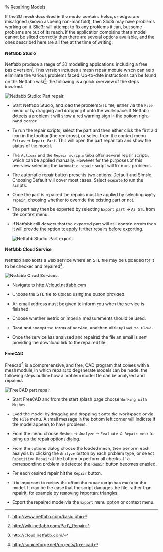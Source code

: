 % Repairing Models

If the 3D mesh described in the model contains holes, or edges are
misaligned (known as being non-manifold), then Slic3r may have problems
working on it. Slic3r will attempt to fix any problems it can, but some
problems are out of its reach. If the application complains that a model
cannot be sliced correctly then there are several options available, and
the ones described here are all free at the time of writing.

#### Netfabb Studio

Netfabb produce a range of 3D modelling
applications, including a free basic version[^1]. This version includes
a mesh repair module which can help eliminate the various problems
faced. Up-to-date instructions can be found on the Netfabb wiki[^2]; the
following is a quick overview of the steps involved.

 ![Netfabb Studio: Part
repair.](images/repair/netfabb_studio_part_repair.png "fig:")


-   Start Netfabb Studio, and load the problem STL file, either via the
    `File` menu or by dragging and dropping it onto the workspace. If
    Netfabb detects a problem it will show a red warning sign in the
    bottom right-hand corner.

-   To run the repair scripts, select the part and then either click the
    first aid icon in the toolbar (the red cross), or select from the
    context menu `Extras` -> `Repair Part`. This will open the part repair
    tab and show the status of the model.

-   The `Actions` and the `Repair scripts` tabs offer several repair
    scripts, which can be applied manually. However for the purposes of
    this overview selecting the `Automatic repair` script will fix most
    problems.

-   The automatic repair button presents two options: Default and
    Simple. Choosing Default will cover most cases. Select `execute` to
    run the scripts.

-   Once the part is repaired the repairs must be applied by selecting
    `Apply repair`, choosing whether to override the existing part or
    not.

-   The part may then be exported by selecting `Export part` -> `As STL`
    from the context menu.

-   If Netfabb still detects that the exported part will still contain
    errors then it will provide the option to apply further repairs
    before exporting.

     ![Netfabb Studio: Part
    export.](images/repair/netfabb_studio_export_part.png "fig:")


#### Netfabb Cloud Service

Netfabb also hosts a web service where an
STL file may be uploaded for it to be checked and repaired[^3].

 ![Netfabb Cloud
Services.](images/repair/netfabb_cloud_services.png "fig:")


-   Navigate to http://cloud.netfabb.com

-   Choose the STL file to upload using the button provided.

-   An email address must be given to inform you when the service is finished.

-   Choose whether metric or imperial measurements should be used.

-   Read and accept the terms of service, and then click `Upload to Cloud`.

-   Once the service has analysed and repaired the file an email is sent
    providing the download link to the repaired file.

#### FreeCAD

Freecad[^4] is a comprehensive, and free, CAD program that comes with a
mesh module, in which repairs to degenerate models can be made. the
following steps outline how a problem model file can be analysed and
repaired.

 ![FreeCAD part
repair.](images/repair/freecad_part_repair.png "fig:")


-   Start FreeCAD and from the start splash page choose `Working with Meshes`.

-   Load the model by dragging and dropping it onto the workspace or via
    the `File` menu. A small message in the bottom left corner will
    indicate if the model appears to have problems.

-   From the menu choose `Meshes` -> `Analyze` -> `Evaluate & Repair mesh` to
    bring up the repair options dialog.

-   From the options dialog choose the loaded mesh, then perform each
    analysis by clicking the `Analyze` button by each problem type, or
    select `Repetitive Repair` at the bottom to perform all checks. If a
    corresponding problem is detected the `Repair` button becomes
    enabled.

-   For each desired repair hit the `Repair` button.

-   It is important to review the effect the repair script has made to
    the model. It may be the case that the script damages the file,
    rather than repairit, for example by removing important triangles.

-   Export the repaired model via the `Export` menu option or context menu.

[^1]: http://www.netfabb.com/basic.php

[^2]: http://wiki.netfabb.com/Part\_Repair

[^3]: http://cloud.netfabb.com/

[^4]: <http://sourceforge.net/projects/free-cad>

